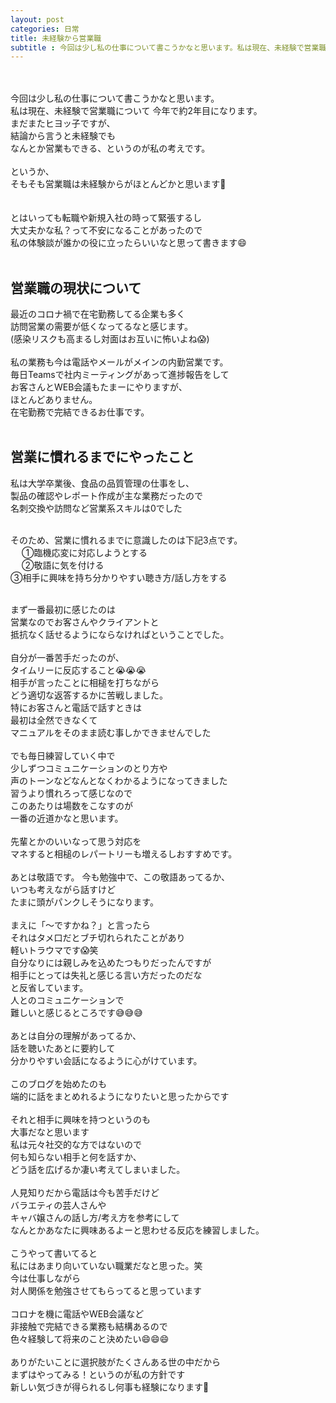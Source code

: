 ```yaml
---
layout: post
categories: 日常
title: 未経験から営業職
subtitle : 今回は少し私の仕事について書こうかなと思います。私は現在、未経験で営業職について今年で約2年目になります。
---
```

<br>
<br>
今回は少し私の仕事について書こうかなと思います。<br>
私は現在、未経験で営業職について
今年で約2年目になります。<br>
まだまたヒヨッ子ですが、<br>
結論から言うと未経験でも<br>
なんとか営業もできる、というのが私の考えです。<br>
<br>
というか、<br>
そもそも営業職は未経験からがほとんどかと思います🤔<br>
<br>
<br>
とはいっても転職や新規入社の時って緊張するし<br>
大丈夫かな私？って不安になることがあったので<br>
私の体験談が誰かの役に立ったらいいなと思って書きます😄<br>
<br>

## 営業職の現状について<br>
最近のコロナ禍で在宅勤務してる企業も多く<br>
訪問営業の需要が低くなってるなと感じます。<br>
(感染リスクも高まるし対面はお互いに怖いよね😱)<br>
<br>
私の業務も今は電話やメールがメインの内勤営業です。<br>
毎日Teamsで社内ミーティングがあって進捗報告をして<br>
お客さんとWEB会議もたまーにやりますが、<br>
ほとんどありません。<br>
在宅勤務で完結できるお仕事です。<br>
<br>

## 営業に慣れるまでにやったこと<br>

私は大学卒業後、食品の品質管理の仕事をし、<br>
製品の確認やレポート作成が主な業務だったので<br>
名刺交換や訪問など営業系スキルは0でした<br>
<br>

そのため、営業に慣れるまでに意識したのは下記3点です。<br>
　
①臨機応変に対応しようとする　<br>　
②敬語に気を付ける<br>
③相手に興味を持ち分かりやすい聴き方/話し方をする　<br>
<br>

まず一番最初に感じたのは<br>
営業なのでお客さんやクライアントと<br>
抵抗なく話せるようにならなければということでした。<br>
<br>
自分が一番苦手だったのが、<br>
タイムリーに反応すること😭😭😭<br>
相手が言ったことに相槌を打ちながら<br>
どう適切な返答するかに苦戦しました。<br>
特にお客さんと電話で話すときは<br>
最初は全然できなくて<br>
マニュアルをそのまま読む事しかできませんでした<br>
<br>
でも毎日練習していく中で<br>
少しずつコミュニケーションのとり方や<br>
声のトーンなどなんとなくわかるようになってきました<br>
習うより慣れろって感じなので<br>
このあたりは場数をこなすのが<br>
一番の近道かなと思います。<br>
<br>
先輩とかのいいなって思う対応を<br>
マネすると相槌のレパートリーも増えるしおすすめです。<br>
<br>
あとは敬語です。
今も勉強中で、この敬語あってるか、<br>
いつも考えながら話すけど<br>
たまに頭がパンクしそうになります。<br>
<br>
まえに「〜ですかね？」と言ったら<br>
それはタメ口だとブチ切れられたことがあり<br>
軽いトラウマです😱笑<br>
自分なりには親しみを込めたつもりだったんですが<br>
相手にとっては失礼と感じる言い方だったのだな<br>
と反省しています。<br>
人とのコミュニケーションで<br>
難しいと感じるところです😅😅😅<br>
<br>
あとは自分の理解があってるか、<br>
話を聴いたあとに要約して<br>
分かりやすい会話になるように心がけています。<br>
<br>
このブログを始めたのも<br>
端的に話をまとめれるようになりたいと思ったからです<br>
<br>
それと相手に興味を持つというのも<br>
大事だなと思います<br>
私は元々社交的な方ではないので<br>
何も知らない相手と何を話すか、<br>
どう話を広げるか凄い考えてしまいました。<br>
<br>
人見知りだから電話は今も苦手だけど<br>
バラエティの芸人さんや<br>
キャバ嬢さんの話し方/考え方を参考にして<br>
なんとかあなたに興味あるよーと思わせる反応を練習しました。<br>
<br>
こうやって書いてると<br>
私にはあまり向いていない職業だなと思った。笑<br>
今は仕事しながら<br>
対人関係を勉強させてもらってると思っています<br>
<br>
コロナを機に電話やWEB会議など<br>
非接触で完結できる業務も結構あるので<br>
色々経験して将来のこと決めたい😄😄😄<br>
<br>
ありがたいことに選択肢がたくさんある世の中だから<br>
まずはやってみる！というのが私の方針です<br>
新しい気づきが得られるし何事も経験になります💪<br>
<br>
<br>
<br>